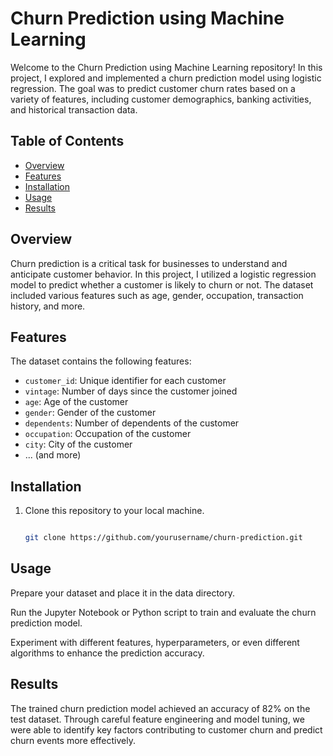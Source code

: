 # Churn Prediction using Machine Learning


Welcome to the Churn Prediction using Machine Learning repository! In this project,
I explored and implemented a churn prediction model using logistic regression.
The goal was to predict customer churn rates based on a variety of features, including customer demographics, 
banking activities, and historical transaction data.

## Table of Contents

- [Overview](#overview)
- [Features](#features)
- [Installation](#installation)
- [Usage](#usage)
- [Results](#results)

## Overview

Churn prediction is a critical task for businesses to understand and anticipate customer behavior.
In this project, I utilized a logistic regression model to predict whether a customer is likely to churn or not.
The dataset included various features such as age, gender, occupation, transaction history, and more.

## Features

The dataset contains the following features:

- `customer_id`: Unique identifier for each customer
- `vintage`: Number of days since the customer joined
- `age`: Age of the customer
- `gender`: Gender of the customer
- `dependents`: Number of dependents of the customer
- `occupation`: Occupation of the customer
- `city`: City of the customer
- ... (and more)

## Installation

1. Clone this repository to your local machine.
   ```bash
   
   git clone https://github.com/yourusername/churn-prediction.git

## Usage
Prepare your dataset and place it in the data directory.

Run the Jupyter Notebook or Python script to train and evaluate the churn prediction model.

Experiment with different features, hyperparameters, or even different algorithms to enhance the prediction accuracy.

## Results

The trained churn prediction model achieved an accuracy of 82% on the test dataset. 
Through careful feature engineering and model tuning, we were able to identify key factors contributing to customer churn 
and predict churn events more effectively.
